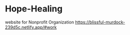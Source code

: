 # Hope-Healing
website for  Nonprofit Organization
https://blissful-murdock-239d5c.netlify.app/#work
